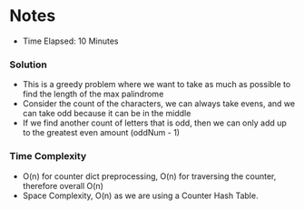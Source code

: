 # Notes

- Time Elapsed: 10 Minutes

### Solution
- This is a greedy problem where we want to take as much as possible to find the length of the max palindrome
- Consider the count of the characters, we can always take evens, and we can take odd because it can be in the middle
- If we find another count of letters that is odd, then we can only add up to the greatest even amount (oddNum - 1)

### Time Complexity
- O(n) for counter dict preprocessing, O(n) for traversing the counter, therefore overall O(n)
- Space Complexity, O(n) as we are using a Counter Hash Table.
